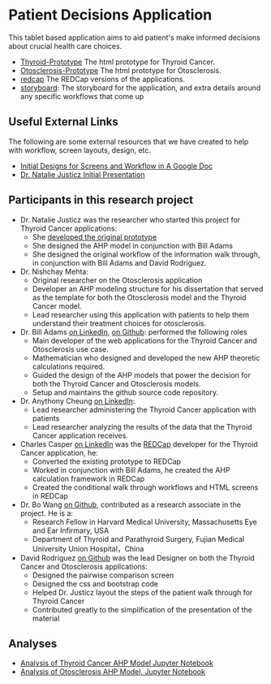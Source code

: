 # Patient Decisions Application

This tablet based application aims to aid patient's make informed decisions about crucial health care choices.

* [Thyroid-Prototype](html/thyroid-prototype/demographics.html) The html prototype for Thyroid Cancer.
* [Otosclerosis-Prototype](otosclerosis/demographics.html) The html prototype for Otosclerosis.
* [redcap](redcap) The REDCap versions of the applications.
* [storyboard](storyboard): The storyboard for the application, and extra details around any specific workflows that come up


## Useful External Links
The following are some external resources that we have created to help with workflow, screen layouts, design, etc.

* [Initial Designs for Screens and Workflow in A Google Doc](https://docs.google.com/document/d/1hk7hpidpw1jSYNCgQQt_G5vujk6L_KFmTbhT0Pe3C5Q/edit?usp=sharing)
* [Dr. Natalie Justicz Initial Presentation](https://justicz.github.io/natalie-presentation/)

## Participants in this research project

* Dr. Natalie Justicz was the researcher who started this project for Thyroid Cancer applications:
  * She [developed the original prototype](https://justicz.github.io/natalie-presentation/)
  * She designed the AHP model in conjunction with Bill Adams
  * She designed the original workflow of the information walk through, in conjunction with Bill Adams and David Rodriguez.
* Dr. Nishchay Mehta:
  * Original researcher on the Otosclerosis application
  * Developer an AHP modeling structure for his dissertation that served as the template for both the Otosclerosis model and the Thyroid Cancer model.
  * Lead researcher using this application with patients to help them understand their treatment choices for otosclerosis.
* Dr. Bill Adams <a href="https://linkedin.com/in/wjladams ">on LinkedIn</a>, <a href="https://github.com/wjladams">on Github</a>: performed the following roles
  * Main developer of the web applications for the Thyroid Cancer and Otosclerosis use case.
  * Mathematician who designed and developed the new AHP theoretic calculations required.
  * Guided the design of the AHP models that power the decision for both the Thyroid Cancer and Otosclerosis models.
  * Setup and maintains the github source code repository.
* Dr. Anythony Cheung [on LinkedIn](www.linkedin.com/in/anthony-cheung-13769b43):
  * Lead researcher administering the Thyroid Cancer application with patients
  * Lead researcher analyzing the results of the data that the Thyroid Cancer application receives.
* Charles Casper <a href="https://www.linkedin.com/in/casperone"> on LinkedIn</a> was the [REDCap](https://www.project-redcap.org/) developer for the Thyroid Cancer application, he:
  * Converted the existing prototype to REDCap
  * Worked in conjunction with Bill Adams, he created the AHP calculation framework in REDCap
  * Created the conditional walk through workflows and HTML screens in REDCap
* Dr. Bo Wang [on Github](https://github.com/wboboston), contributed as a research associate in the project.  He is a:
  * Research Fellow in Harvard Medical University, Massachusetts Eye and Ear Infirmary, USA
  * Department of Thyroid and Parathyroid Surgery, Fujian Medical University Union Hospital，China
* David Rodriguez [on Github](https://github.com/davidkrodriguez) was the lead Designer on both the Thyroid Cancer and Otosclerosis applications:
  * Designed the pairwise comparison screen
  * Designed the css and bootstrap code
  * Helped Dr. Justicz layout the steps of the patient walk through for Thyroid Cancer
  * Contributed greatly to the simplification of the presentation of the material

## Analyses
* [Analysis of Thyroid Cancer AHP Model Jupyter Notebook](html/thyroid-prototype/analysis/Analysis.ipynb)
* [Analysis of Otosclerosis AHP Model, Jupyter Notebook](html/otosclerosis-prototype/analysis/Analysis.ipynb)
